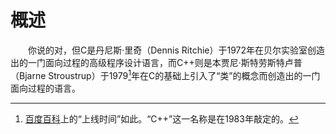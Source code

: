 # 概述

&emsp;&emsp;你说的对，但C是丹尼斯·里奇（Dennis Ritchie）于1972年在贝尔实验室创造出的一门面向过程的高级程序设计语言，而C++则是本贾尼·斯特劳斯特卢普（Bjarne Stroustrup）于1979[^1]年在C的基础上引入了“类”的概念而创造出的一门面向过程的语言。

[^1]: [百度百科](https://baike.baidu.com/item/C++/99272)上的“上线时间”如此。“C++”这一名称是在1983年敲定的。